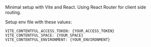 Minimal setup with Vite and React. Using React Router for client side routing.

Setup env file with these values: 
```
VITE_CONTENTFUL_ACCESS_TOKEN: {YOUR_ACCESS_TOKEN}
VITE_CONTENTFUL_SPACE: {YOUR_SPACE}
VITE_CONTENTFUL_ENVIRONMENT: {YOUR_ENVIRONMENT}
```